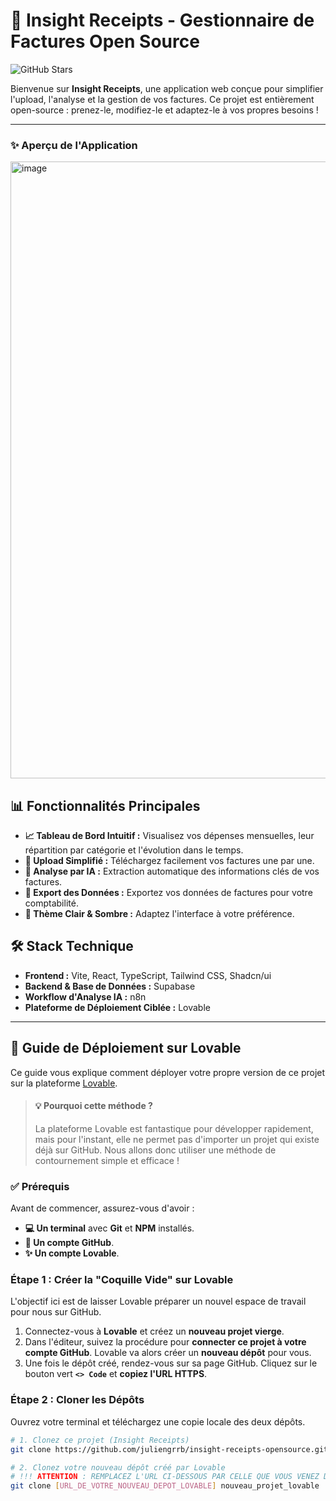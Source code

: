 # 🚀 Insight Receipts - Gestionnaire de Factures Open Source

![GitHub Stars](https://img.shields.io/github/stars/juliengrrb/insight-receipts-opensource?style=social)

Bienvenue sur **Insight Receipts**, une application web conçue pour simplifier l'upload, l'analyse et la gestion de vos factures. Ce projet est entièrement open-source : prenez-le, modifiez-le et adaptez-le à vos propres besoins !

---

### ✨ Aperçu de l'Application
<img width="1914" height="987" alt="image" src="https://github.com/user-attachments/assets/714f0fd9-07e2-4cb0-b60d-75571e2dbbdd" />



## 📊 Fonctionnalités Principales

-   **📈 Tableau de Bord Intuitif :** Visualisez vos dépenses mensuelles, leur répartition par catégorie et l'évolution dans le temps.
-   **🧾 Upload Simplifié :** Téléchargez facilement vos factures une par une.
-   **🤖 Analyse par IA :** Extraction automatique des informations clés de vos factures.
-   **📁 Export des Données :** Exportez vos données de factures pour votre comptabilité.
-   **🌙 Thème Clair & Sombre :** Adaptez l'interface à votre préférence.

## 🛠️ Stack Technique

-   **Frontend :** Vite, React, TypeScript, Tailwind CSS, Shadcn/ui
-   **Backend & Base de Données :** Supabase
-   **Workflow d'Analyse IA :** n8n
-   **Plateforme de Déploiement Ciblée :** Lovable

---

## 🚀 Guide de Déploiement sur Lovable

Ce guide vous explique comment déployer votre propre version de ce projet sur la plateforme [Lovable](https://lovable.dev).

> #### 💡 **Pourquoi cette méthode ?**
> La plateforme Lovable est fantastique pour développer rapidement, mais pour l'instant, elle ne permet pas d'importer un projet qui existe déjà sur GitHub. Nous allons donc utiliser une méthode de contournement simple et efficace !

### ✅ Prérequis

Avant de commencer, assurez-vous d'avoir :
-   **💻 Un terminal** avec **Git** et **NPM** installés.
-   **🐙 Un compte GitHub**.
-   **✨ Un compte Lovable**.

### Étape 1 : Créer la "Coquille Vide" sur Lovable

L'objectif ici est de laisser Lovable préparer un nouvel espace de travail pour nous sur GitHub.

1.  Connectez-vous à **Lovable** et créez un **nouveau projet vierge**.
2.  Dans l'éditeur, suivez la procédure pour **connecter ce projet à votre compte GitHub**. Lovable va alors créer un **nouveau dépôt** pour vous.
3.  Une fois le dépôt créé, rendez-vous sur sa page GitHub. Cliquez sur le bouton vert **`<> Code`** et **copiez l'URL HTTPS**.

### Étape 2 : Cloner les Dépôts

Ouvrez votre terminal et téléchargez une copie locale des deux dépôts.

```bash
# 1. Clonez ce projet (Insight Receipts)
git clone https://github.com/juliengrrb/insight-receipts-opensource.git projet_original

# 2. Clonez votre nouveau dépôt créé par Lovable
# !!! ATTENTION : REMPLACEZ L'URL CI-DESSOUS PAR CELLE QUE VOUS VENEZ DE COPIER !!!
git clone [URL_DE_VOTRE_NOUVEAU_DEPOT_LOVABLE] nouveau_projet_lovable
